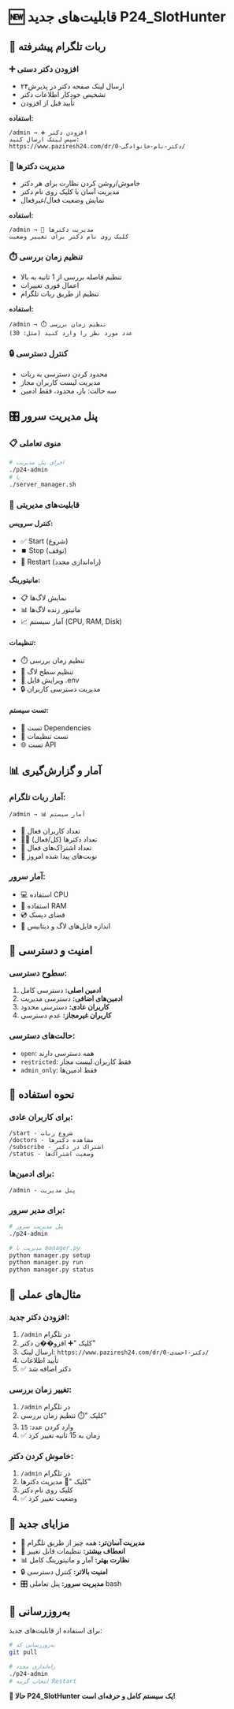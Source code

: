 # 🆕 قابلیت‌های جدید P24_SlotHunter

## 🤖 **ربات تلگرام پیشرفته**

### ➕ **افزودن دکتر دستی**
- ارسال لینک صفحه دکتر در پذیرش۲۴
- تشخیص خودکار اطلاعات دکتر
- تأیید قبل از افزودن

**استفاده:**
```
/admin → ➕ افزودن دکتر
سپس لینک ارسال کنید:
https://www.paziresh24.com/dr/دکتر-نام-خانوادگی-0/
```

### 🔧 **مدیریت دکترها**
- خاموش/روشن کردن نظارت برای هر دکتر
- مدیریت آسان با کلیک روی نام دکتر
- نمایش وضعیت فعال/غیرفعال

**استفاده:**
```
/admin → 🔧 مدیریت دکترها
کلیک روی نام دکتر برای تغییر وضعیت
```

### ⏱️ **تنظیم زمان بررسی**
- تنظیم فاصله بررسی از 1 ثانیه به بالا
- اعمال فوری تغییرات
- تنظیم از طریق ربات تلگرام

**استفاده:**
```
/admin → ⏱️ تنظیم زمان بررسی
عدد مورد نظر را وارد کنید (مثل: 30)
```

### 🔒 **کنترل دسترسی**
- محدود کردن دسترسی به ربات
- مدیریت لیست کاربران مجاز
- سه حالت: باز، محدود، فقط ادمین

## 🎛️ **پنل مدیریت سرور**

### 📋 **منوی تعاملی**
```bash
# اجرای پنل مدیریت
./p24-admin
# یا
./server_manager.sh
```

### 🔧 **قابلیت‌های مدیریتی**

#### **کنترل سرویس:**
- ✅ Start (شروع)
- ⏹️ Stop (توقف)  
- 🔄 Restart (راه‌اندازی مجدد)

#### **مانیتورینگ:**
- 📋 نمایش لاگ‌ها
- 📊 مانیتور زنده لاگ‌ها
- 📈 آمار سیستم (CPU, RAM, Disk)

#### **تنظیمات:**
- ⏱️ تنظیم زمان بررسی
- 📝 تنظیم سطح لاگ
- 📄 ویرایش فایل .env
- 🔒 مدیریت دسترسی کاربران

#### **تست سیستم:**
- 🧪 تست Dependencies
- 🔧 تست تنظیمات
- 🌐 تست API

## 📊 **آمار و گزارش‌گیری**

### **آمار ربات تلگرام:**
```
/admin → 📊 آمار سیستم
```
- 👥 تعداد کاربران فعال
- 👨‍⚕️ تعداد دکترها (کل/فعال)
- 📝 تعداد اشتراک‌های فعال
- 🎯 نوبت‌های پیدا شده امروز

### **آمار سرور:**
- 💻 استفاده CPU
- 💾 استفاده RAM
- 💿 فضای دیسک
- 📁 اندازه فایل‌های لاگ و دیتابیس

## 🔐 **امنیت و دسترسی**

### **سطوح دسترسی:**
1. **ادمین اصلی:** دسترسی کامل
2. **ادمین‌های اضافی:** دسترسی مدیریت
3. **کاربران عادی:** دسترسی محدود
4. **کاربران غیرمجاز:** عدم دسترسی

### **حالت‌های دسترسی:**
- `open`: همه دسترسی دارند
- `restricted`: فقط کاربران لیست مجاز
- `admin_only`: فقط ادمین‌ها

## 🚀 **نحوه استفاده**

### **برای کاربران عادی:**
```
/start - شروع ربات
/doctors - مشاهده دکترها
/subscribe - اشتراک در دکتر
/status - وضعیت اشتراک‌ها
```

### **برای ادمین‌ها:**
```
/admin - پنل مدیریت
```

### **برای مدیر سرور:**
```bash
# پنل مدیریت سرور
./p24-admin

# مدیریت با manager.py
python manager.py setup
python manager.py run
python manager.py status
```

## 📝 **مثال‌های عملی**

### **افزودن دکتر جدید:**
1. `/admin` در تلگرام
2. کلیک "➕ افزو��ن دکتر"
3. ارسال لینک: `https://www.paziresh24.com/dr/دکتر-احمدی-0/`
4. تأیید اطلاعات
5. ✅ دکتر اضافه شد

### **تغییر زمان بررسی:**
1. `/admin` در تلگرام
2. کلیک "⏱️ تنظیم زمان بررسی"
3. وارد کردن عدد: `15`
4. ✅ زمان به 15 ثانیه تغییر کرد

### **خاموش کردن دکتر:**
1. `/admin` در تلگرام
2. کلیک "🔧 مدیریت دکترها"
3. کلیک روی نام دکتر
4. ✅ وضعیت تغییر کرد

## 🎯 **مزایای جدید**

- 🚀 **مدیریت آسان‌تر:** همه چیز از طریق تلگرام
- 🔧 **انعطاف بیشتر:** تنظیمات قابل تغییر
- 📊 **نظارت بهتر:** آمار و مانیتورینگ کامل
- 🔒 **امنیت بالاتر:** کنترل دسترسی
- 🎛️ **مدیریت سرور:** پنل تعاملی bash

## 🔄 **به‌روزرسانی**

برای استفاده از قابلیت‌های جدید:

```bash
# به‌روزرسانی کد
git pull

# راه‌اندازی مجدد
./p24-admin
# انتخاب گزینه Restart
```

**🎉 حالا P24_SlotHunter یک سیستم کامل و حرفه‌ای است!**